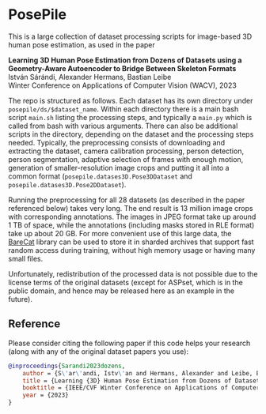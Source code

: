 # PosePile

This is a large collection of dataset processing scripts for image-based 3D human pose estimation, as used in the paper 

**Learning 3D Human Pose Estimation from Dozens of Datasets using a Geometry-Aware Autoencoder to Bridge Between Skeleton Formats** \
István Sárándi, Alexander Hermans, Bastian Leibe \
Winter Conference on Applications of Computer Vision (WACV), 2023

The repo is structured as follows. Each dataset has its own directory under `posepile/ds/$dataset_name`. Within each directory there is a main bash script `main.sh` listing the processing steps, and typically a `main.py` which is called from bash with various arguments. There can also be additional scripts in the directory, depending on the dataset and the processing steps needed. Typically, the preprocessing consists of downloading and extracting the dataset, camera calibration processing, person detection, person segmentation, adaptive selection of frames with enough motion, generation of smaller-resolution image crops and putting it all into a common format (`posepile.datases3D.Pose3DDataset` and `posepile.datases3D.Pose2DDataset`).

Running the preprocessing for all 28 datasets (as described in the paper referenced below) takes very long. The end result is 13 million image crops with corresponding annotations. The images in JPEG format take up around 1 TB of space, while the annotations (including masks stored in RLE format) take up about 20 GB. For more convenient use of this large data, the [BareCat](https://github.com/isarandi/BareCat) library can be used to store it in sharded archives that support fast random access during training, without high memory usage or having many small files.

Unfortunately, redistribution of the processed data is not possible due to the license terms of the original datasets (except for ASPset, which is in the public domain, and hence may be released here as an example in the future).

## Reference

Please consider citing the following paper if this code helps your research (along with any of the original dataset papers you use):

```bibtex
@inproceedings{Sarandi2023dozens,
    author = {S\'ar\'andi, Istv\'an and Hermans, Alexander and Leibe, Bastian},
    title = {Learning {3D} Human Pose Estimation from Dozens of Datasets using a Geometry-Aware Autoencoder to Bridge Between Skeleton Formats},
    booktitle = {IEEE/CVF Winter Conference on Applications of Computer Vision (WACV)},
    year = {2023}
} 
```